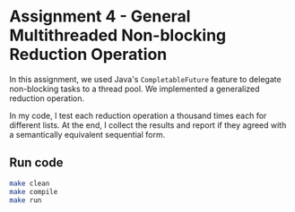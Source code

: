 # Assignment 4 - General Multithreaded Non-blocking Reduction Operation

In this assignment, we used Java's `CompletableFuture` feature to delegate non-blocking tasks to a thread pool. We implemented a generalized reduction operation.

In my code, I test each reduction operation a thousand times each for different lists. At the end, I collect the results and report if they agreed with a semantically equivalent sequential form.

## Run code

```sh
make clean
make compile
make run
```
